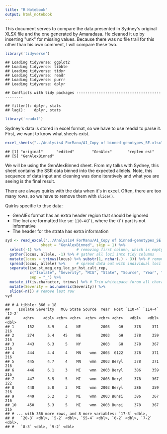 ```yaml
---
title: "R Notebook"
output: html_notebook
---
```


This document serves to compare the data presented in Sydney's original XLSX 
file and the one generated by Amaradasa. He cleaned it up by inserting "unk" for
missing values. Because there was no file trail for this other than his own
comment, I will compare these two.





```r
library('tidyverse')
```

```
## Loading tidyverse: ggplot2
## Loading tidyverse: tibble
## Loading tidyverse: tidyr
## Loading tidyverse: readr
## Loading tidyverse: purrr
## Loading tidyverse: dplyr
```

```
## Conflicts with tidy packages ----------------------------------------------
```

```
## filter(): dplyr, stats
## lag():    dplyr, stats
```

```r
library('readxl')
```

Sydney's data is stored in excel format, so we have to use readxl to parse it.
First, we want to know what sheets exist.


```r
excel_sheets("../Analysis4 ForManu/A1_Copy of binned-genotypes_SE.xlsx")
```

```
## [1] "original"      "edited"        "GenAlex"       "replen est"   
## [5] "GenAlexBinned"
```

We will be using the GenAlexBinned sheet. From my talks with Sydney, this sheet
contains the SSR data binned into the expected allelels. Note, this sequence of
data input and cleaning was done iteratively and what you are seeing is the 
final result.

There are always quirks with the data when it's in excel. Often, there are too
many rows, so we have to remove them with `slice()`.

Quirks specific to thse data:

 - GenAlEx format has an extra header region that should be ignored
 - The loci are formatted like so: `110-4(F)`, where the `(F)` part is not 
   informative
 - The header for the strata has extra information
 

 

```r
syd <- read_excel("../Analysis4 ForManu/A1_Copy of binned-genotypes_SE.xlsx", 
                sheet = "GenAlexBinned", skip = 1) %>%
  select(-1) %>%                # removing first column, which is empty
  gather(locus, allele, -1) %>% # gather all loci into tidy columns
  mutate(locus = trimws(locus) %>% substr(1, nchar(.) - 3)) %>% # remove (F) designator
  spread(locus, allele) %>%     # spread data out with individual loci in columns
  separate(iso_st_mcg_org_loc_yr_hst_cult_rep, 
           c("Isolate", "Severity", "MCG", "State", "Source", "Year", "Host"), 
           sep = "_") %>%
  mutate_if(is.character, trimws) %>% # Trim whitespace forom all character columns
  mutate(Severity = as.numeric(Severity)) %>%
  slice(-n()) # remove last row
syd
```

```
## # A tibble: 366 × 18
##    Isolate Severity   MCG State Source  Year  Host `110-4` `114-4` `12-2`
##      <chr>    <dbl> <chr> <chr>  <chr> <chr> <chr>   <dbl>   <dbl>  <dbl>
## 1      152      3.9     4    NE         2003    GH     378     371    216
## 2      274      5.4    45    NE         2003    GH     378     359    216
## 3      443      6.3     5    NY         2003    GH     378     367    216
## 4      444      4.4     4    MN    wmn  2003  G122     378     371    216
## 5      445      4.7     4    MN    wmn  2003 Beryl     378     371    216
## 6      446      6.1     3    MI    wmn  2003 Beryl     386     359    216
## 7      447      5.5     5    MI    wmn  2003 Beryl     378     367    222
## 8      448      5.0     3    MI    wmn  2003 Beryl     386     359    216
## 9      449      5.2     3    MI    wmn  2003 Bunsi     386     367    216
## 10     450      5.3     5    MI    wmn  2003 Bunsi     378     367    216
## # ... with 356 more rows, and 8 more variables: `17-3` <dbl>,
## #   `20-3` <dbl>, `5-2` <dbl>, `55-4` <dbl>, `6-2` <dbl>, `7-2` <dbl>,
## #   `8-3` <dbl>, `9-2` <dbl>
```

